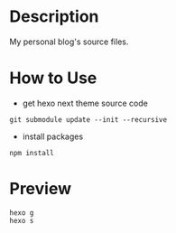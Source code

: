 # Description
My personal blog's source files.
# How to Use
* get hexo next theme source code

```
git submodule update --init --recursive
```
* install packages

```
npm install
```
# Preview
```
hexo g
hexo s
```
